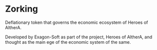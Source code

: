 # Zorking
Deflationary token that governs the economic ecosystem of Heroes of AltherA.

Developed by Exagon-Soft as part of the project, Heroes of AltherA, and thought as the main ege of the economic system of the same.
